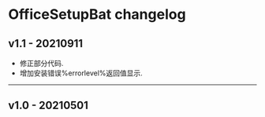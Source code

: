 # OfficeSetupBat changelog

## v1.1 - 20210911 
  - 修正部分代码.  
  - 增加安装错误%errorlevel%返回值显示.  
***
## v1.0 - 20210501  
